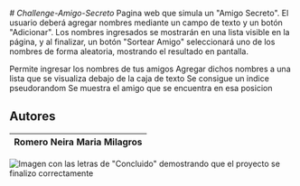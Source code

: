 <em> # Challenge-Amigo-Secreto </em>
Pagina web que simula un "Amigo Secreto". El usuario deberá agregar nombres mediante un campo de texto y un botón "Adicionar". Los nombres ingresados se mostrarán en una lista visible en la página, y al finalizar, un botón "Sortear Amigo" seleccionará uno de los nombres de forma aleatoria, mostrando el resultado en pantalla.

Permite ingresar los nombres de tus amigos
Agregar dichos nombres a una lista que se visualiza debajo de la caja de texto
Se consigue un indice pseudorandom
Se muestra el amigo que se encuentra en esa posicion

## Autores

| Romero Neira Maria Milagros |
| :-------------------------: |

![Imagen con las letras de "Concluido" demostrando que el proyecto se finalizo correctamente](https://github.com/user-attachments/assets/34f4b8dc-3e1c-44ad-90d3-b607faf30cec)

